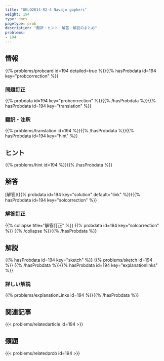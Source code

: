 ```yaml
---
title: "UKLO2014-R2-4 Navajo gophers"
weight: 194
type: docs
pagetype: prob
description: "翻訳・ヒント・解答・解説のまとめ"
problems: 
- 194
---
```


## 情報

{{% problems/probcard id=194 detailed=true %}}{{% hasProbdata id=194 key="probcorrection" %}}

### 問題訂正

{{% probdata id=194 key="probcorrection" %}}{{% /hasProbdata %}}{{% hasProbdata id=194 key="translation" %}}

### 翻訳・注釈

{{% problems/translation id=194 %}}{{% /hasProbdata %}}{{% hasProbdata id=194 key="hint" %}}

## ヒント

{{% problems/hint id=194 %}}{{% /hasProbdata %}}

## 解答

[解答]({{% probdata id=194 key="solution" default="link" %}}){{% hasProbdata id=194 key="solcorrection" %}}

### 解答訂正

{{% collapse title="解答訂正" %}}
{{% probdata id=194 key="solcorrection" %}}
{{% /collapse %}}{{% /hasProbdata %}}

## 解説

{{% hasProbdata id=194 key="sketch" %}}
{{% problems/sketch id=194 %}}
{{% /hasProbdata %}}{{% hasProbdata id=194 key="explanationlinks" %}}

### 詳しい解説

{{% problems/explanationLinks id=194 %}}{{% /hasProbdata %}}

## 関連記事

{{< problems/relatedarticle id=194 >}}

## 類題

{{< problems/relatedprob id=194 >}}
